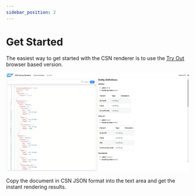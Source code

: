 ```yaml
---
sidebar_position: 2
---
```


# Get Started

The easiest way to get started with the CSN renderer is to use the [Try Out](../try) browser based version.

![CSN Renderer Try Out](./assets/CSN_Renderer_Try_Out.png.png)<br/>

Copy the document in CSN JSON format into the text area and get the instant rendering results.
